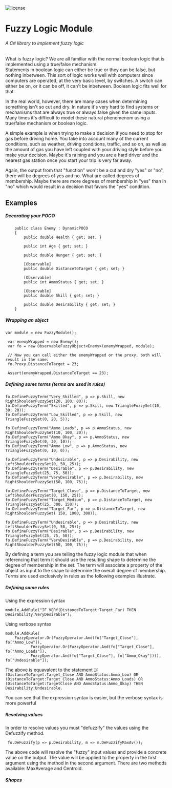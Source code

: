![license](https://img.shields.io/npm/l/ngclipboard.svg)

# Fuzzy Logic Module
###### A C# library to implement fuzzy logic

What is fuzzy logic?  We are all familiar with the normal boolean logic that is implemented using a true/false mechanism.  
Statements in boolean logic can either be true or they can be false, but nothing inbetween.  This sort of logic works well with 
computers since computers are operated, at the very basic level, by switches.  A switch can either be on, or it can be off, it can't 
be inbetween.  Boolean logic fits well for that.

In the real world, however, there are many cases when determining something isn't so cut and dry.  In nature it's very hard to find 
systems or mechanisms that are always true or always false given the same inputs.  Many times it's difficult to model these natural 
phenomenom using a true/false mechanism or boolean logic.  

A simple example is when trying to make a decision if you need to stop for gas before driving home.  You take into account many of 
the current conditions, such as weather, driving conditions, traffic, and so on, as well as the amount of gas you have left coupled 
with your driving style before you make your decision.  Maybe it's raining and you are a hard driver and the nearest gas station once 
you start your trip is very far away.  

Again, the output from that "function" won't be a cut and dry "yes" or "no", there will be degrees of yes and no.  What are called 
degrees of membership.  Maybe there are more degrees of membership in "yes" than in "no" which would result in a decision that favors 
the "yes" condition.

## Examples

##### Decorating your POCO
```
    public class Enemy : DynamicPOCO
    {
        public double Health { get; set; }

        public int Age { get; set; }
        
        public double Hunger { get; set; }

        [Observable]
        public double DistanceToTarget { get; set; }

        [Observable]
        public int AmmoStatus { get; set; }

        [Observable]
        public double Skill { get; set; }

        public double Desirability { get; set; }
    }
```

##### Wrapping an object
```
var module = new FuzzyModule();

 var enemyWrapped = new Enemy();
 var fo = new ObservableFuzzyObject<Enemy>(enemyWrapped, module);

 // Now you can call either the enemyWrapped or the proxy, both will result in the same:
 fo.Proxy.DistanceToTarget = 23;

 Assert(enemyWrapped.DistanceToTarget == 23);
```

##### Defining some terms (terms are used in rules)
```
fo.DefineFuzzyTerm("Very_Skilled", p => p.Skill, new RightShoulderFuzzySet(20, 100, 80));
fo.DefineFuzzyTerm("Skilled", p => p.Skill, new TriangleFuzzySet(10, 30, 20));
fo.DefineFuzzyTerm("Low_Skilled", p => p.Skill, new TriangleFuzzySet(0, 20, 5));

fo.DefineFuzzyTerm("Ammo_Loads", p => p.AmmoStatus, new RightShoulderFuzzySet(10, 100, 20));
fo.DefineFuzzyTerm("Ammo_Okay", p => p.AmmoStatus, new TriangleFuzzySet(0, 30, 10));
fo.DefineFuzzyTerm("Ammo_Low", p => p.AmmoStatus, new TriangleFuzzySet(0, 10, 0));

fo.DefineFuzzyTerm("Undesirable", p => p.Desirability, new LeftShoulderFuzzySet(0, 50, 25));
fo.DefineFuzzyTerm("Desirable", p => p.Desirability, new TriangleFuzzySet(25, 75, 50));
fo.DefineFuzzyTerm("VeryDesirable", p => p.Desirability, new RightShoulderFuzzySet(50, 100, 75));

fo.DefineFuzzyTerm("Target_Close", p => p.DistanceToTarget, new LeftShoulderFuzzySet(0, 150, 25));
fo.DefineFuzzyTerm("Target_Medium", p => p.DistanceToTarget, new TriangleFuzzySet(25, 300, 150));
fo.DefineFuzzyTerm("Target_Far", p => p.DistanceToTarget, new RightShoulderFuzzySet( 150, 1000, 300));

fo.DefineFuzzyTerm("Undesirable", p => p.Desirability, new LeftShoulderFuzzySet(0, 50, 25));
fo.DefineFuzzyTerm("Desirable", p => p.Desirability, new TriangleFuzzySet(25, 75, 50));
fo.DefineFuzzyTerm("VeryDesirable", p => p.Desirability, new RightShoulderFuzzySet(50, 100, 75));

```
By defining a term you are telling the fuzzy logic module that when referencing that term it should use the resulting shape to determine the degree of membership in the set.  The term will associate a property of the object as input to the shape to determine the overall degree of membership.  Terms are used exclusively in rules as the following examples illustrate.

##### Defining some rules

Using the expression syntax
```
module.AddRule("IF VERY(DistanceToTarget:Target_Far) THEN Desirability:VeryDesirable");
```

Using verbose syntax
```
module.AddRule(
    FuzzyOperator.Or(FuzzyOperator.And(fo["Target_Close"], fo["Ammo_Low"]),
           FuzzyOperator.Or(FuzzyOperator.And(fo["Target_Close"], fo["Ammo_Loads"]),
           FuzzyOperator.And(fo["Target_Close"], fo["Ammo_Okay"]))), fo["Undesirable"]);

```
The above is equavalent to the statement ```IF (DistanceToTarget:Target_Close AND AmmoStatus:Ammo_Low) OR (DistanceToTarget:Target_Close AND AmmoStatus:Ammo_Loads) OR (DistanceToTarget:TargetClose AND AmmoStatus:Ammo_Okay) THEN Desirability:Undesirable.```

You can see that the expression syntax is easier, but the verbose syntax is more powerful

##### Resolving values
In order to resolve values you must "defuzzify" the values using the Defuzzify method.

```
 fo.DeFuzzify(p => p.Desirability, m => m.DeFuzzifyMaxAv());
 ```
 The above code will resolve the "fuzzy" input values and provide a concrete value on the output.  The value will be applied to the property in the first argument using the method in the second argument.  There are two methods available: MaxAverage and Centroid.
 
##### Shapes

